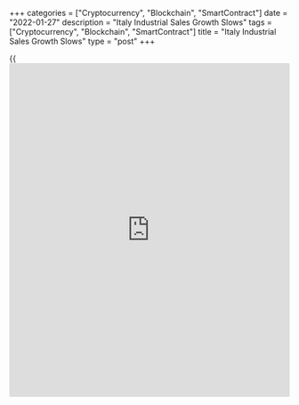 +++
categories = ["Cryptocurrency", "Blockchain", "SmartContract"]
date = "2022-01-27"
description = "Italy Industrial Sales Growth Slows"
tags = ["Cryptocurrency", "Blockchain", "SmartContract"]
title = "Italy Industrial Sales Growth Slows"
type = "post"
+++

{{<iframe id="large-banner" src="https://www.bounty.group/#slide=7.0" width="100%" height="600" scrolling="no" style="border: 0px solid rgb(216, 221, 230); border-radius: 3px;">}}

Italy's industrial sales grew at a slower pace in November, preliminary
data from the statistical office ISTAT showed Thursday.

Industrial sales rose a seasonally adjusted 2.4 percent from the
previous month, when they grew 2.9 percent.  
  
Domestic market sales grew 2.2 percent and foreign market turnover
increased 2.7 percent.  
  
On a year-on-year basis, industrial sales grew a [calendar](https://www.fintechee.com/web-trader/) adjusted 22.2
percent in November after a 17.0 percent increase in October.  
  
In the three months to November, total industrial turnover rose 3.5
percent from the previous three months.  
  
The manufacturing turnover volume rose 1.7 percent from the previous
month and 10.6 percent from a year ago.

For comments and feedback [contact](https://www.playgroundfx.com/contact/): editorial@rtt[news](https://www.letsplayfx.com/blog/forex-news-website/).com

[Economic News][1]

 **What parts of the world are seeing the best (and worst) economic
performances lately? Click[here][2] to check out our [Econ Scorecard][2]
and find out! See up-to-the-moment [ranking](https://www.playgroundfx.com/blog/crypto-exchange-ranking/)s for the best and worst
performers in [GDP][3], [unemployment rate][4], [inflation][5] and much
more.**

   1. www.rtt[news](https://www.letsplayfx.com/blog/forex-news-website/).com/Content/EconomicNews.aspx
   2. www.rtt[news](https://www.letsplayfx.com/blog/forex-news-website/).com/economic-scorecard/world-rank/PPI/highest-performance.aspx
   3. www.rtt[news](https://www.letsplayfx.com/blog/forex-news-website/).com/economic-scorecard/world-rank/GDP/highest-performance.aspx
   4. www.rtt[news](https://www.letsplayfx.com/blog/forex-news-website/).com/economic-scorecard/world-rank/unemployment-rate/lowest-performance.aspx
   5. www.rtt[news](https://www.letsplayfx.com/blog/forex-news-website/).com/economic-scorecard/world-rank/CPI/highest-performance.aspx